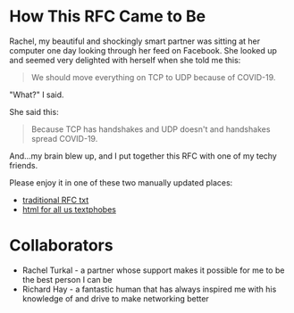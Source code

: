 # How This RFC Came to Be

Rachel, my beautiful and shockingly smart partner was sitting at her computer
one day looking through her feed on Facebook. She looked up and seemed very
delighted with herself when she told me this:

> We should move everything on TCP to UDP because of COVID-19.

"What?" I said.

She said this:

> Because TCP has handshakes and UDP doesn't and handshakes spread COVID-19.

And...my brain blew up, and I put together this RFC with one of my techy friends.

Please enjoy it in one of these two manually updated places:
* [traditional RFC txt](https://raw.githubusercontent.com/wt/rfc_tcp_without_handshaking/rendered_rfc/draft-tcp-without-handshake-latest.txt)
* [html for all us textphobes](https://htmlpreview.github.io/?https://github.com/wt/rfc_tcp_without_handshaking/blob/rendered_rfc/draft-tcp-without-handshake-latest.html)

# Collaborators
* Rachel Turkal - a partner whose support makes it possible for me to be the
  best person I can be
* Richard Hay - a fantastic human that has always inspired me with his
  knowledge of and drive to make networking better
